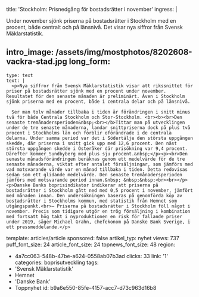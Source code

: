 title: 'Stockholm: Prisnedgång för bostadsrätter i november'
ingress: |
  <p>Under november sjönk priserna på bostadsrätter i Stockholm med en procent, både centralt och på länsnivå. Det visar nya siffror från Svensk Mäklarstatistik.
  </p>
  
intro_image: /assets/img/mostphotos/8202608-vackra-stad.jpg
long_form:
  -
    type: text
    text: |
      <p>Nya siffror från Svensk Mäklarstatistik visar att rikssnittet för priser på bostadsrätter sjönk med en procent under november. Resultatet för den senaste månaden är preliminärt. Även i Stockholm sjönk priserna med en procent, både i centrala delar och på länsnivå.  
      
      Ser man tolv månader tillbaka i tiden är förändringen i snitt minus två för både Centrala Stockholm och Stor-Stockholm. <br><b><br>Den senaste tremånadersperioden&nbsp;<br></b>Tittar man på utvecklingen under de tre senaste månaderna, landar snittpriserna dock på plus två procent i Stockholms län och förblir oförändrade i de centrala delarna. Under samma period var det i Södertälje den största uppgången skedde, där priserna i snitt gick upp med 12,6 procent. Den näst största uppgången skedde i Österåker där prisökning var 9,4 procent. Därefter kommer Sundbyberg med plus sju procent.&nbsp;</p><p><br>Den senaste månadsförändringen beräknas genom ett medelvärde för de tre senaste månaderna, viktat efter antalet försäljningar, som jämförs med vad motsvarande värde var en månad tillbaka i tiden. Detta redovisas sedan som ett glidande medelvärde. Den senaste tremånadersperioden jämförs med motsvarande period innan.&nbsp; &nbsp;&nbsp;<br><br></p><p>Danske Banks boprisindikator indikerar att priserna på bostadsrätter i Stockholm gått ned med 0,5 procent i november, jämfört med månaden innan. Den undersökningen baseras på genomförda köp av bostadsrätter i Stockholms kommun, med statistik från Hemnet som utgångspunkt.<br>– Priserna på bostadsrätter i Stockholm föll något i november. Precis som tidigare utgör en trög försäljning i kombination med fortsatt hög takt i nyproduktionen en risk för fallande priser under 2019, säger Michael Grahn, chefekonom på Danske Bank Sverige, i ett pressmeddelande.</p>
      
template: articles/article
sponsored: false
artikel_typ: nyhet
views: 737
puff_font_size: 24
article_font_size: 24
topnews_font_size: 48
region:
  - 4a7cc063-548b-47be-a624-0558ab07b3ad
clicks: 33
link: '1'
categories: boprisutveckling
tags:
  - 'Svensk Mäklarstatistik'
  - Hemnet
  - 'Danske Bank'
  - Toppnyhet
id: b9a6e550-85fe-4157-acc7-d73c963d16b8

